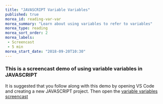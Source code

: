 ```yaml
---
title: "JAVASCRIPT Variable Variables"
published: true
morea_id: reading-var-var
morea_summary: "Learn about using variables to refer to variables"
morea_type: reading
morea_sort_order: 2
morea_labels:
 - Screencast
 - 5 min
morea_start_date: "2018-09-20T10:30"
---
```


### This is a screencast demo of using variable variables in JAVASCRIPT

It is suggested that you follow along with this demo by opening VS Code and creating a new JAVASCRIPT project. Then open the [variable variables screencast](https://www.youtube.com/watch?v=1HW3YbPgriU)